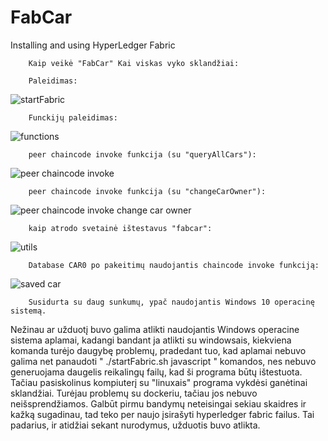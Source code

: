 # FabCar
Installing and using HyperLedger Fabric

        Kaip veikė "FabCar" Kai viskas vyko sklandžiai:
    
        Paleidimas:
![startFabric](https://user-images.githubusercontent.com/78845735/149855265-3073f332-c653-483d-979c-93f14a99ee70.jpg)

        Funckijų paleidimas:
![functions](https://user-images.githubusercontent.com/78845735/149855305-ecc48374-d2de-463e-a5d9-ab6d71532e0d.jpg)

        peer chaincode invoke funkcija (su "queryAllCars"):
![peer chaincode invoke](https://user-images.githubusercontent.com/78845735/149855341-627ac78e-5a1a-48d3-bf81-8aff74169974.png)

        peer chaincode invoke funkcija (su "changeCarOwner"):
![peer chaincode invoke change car owner](https://user-images.githubusercontent.com/78845735/149855406-5b9dba47-de0e-47d4-984b-535191ef0688.png)

        kaip atrodo svetainė ištestavus "fabcar":
![utils](https://user-images.githubusercontent.com/78845735/149855434-c77a4ac1-4b42-4ed8-8369-2bbdbc00ff83.png)

        Database CAR0 po pakeitimų naudojantis chaincode invoke funkciją:
![saved car](https://user-images.githubusercontent.com/78845735/149855522-4ec47555-e3fa-46d8-a309-69ae2146dde4.png)

        Susidurta su daug sunkumų, ypač naudojantis Windows 10 operacinę sistemą.
Nežinau ar užduotį buvo galima atlikti naudojantis Windows operacine sistema aplamai, kadangi bandant ja atlikti su windowsais, kiekviena komanda turėjo daugybę problemų, pradedant tuo, kad aplamai nebuvo galima net panaudoti " ./startFabric.sh javascript " komandos, nes nebuvo generuojama daugelis reikalingų failų, kad ši programa būtų ištestuota.
        Tačiau pasiskolinus kompiuterį su "linuxais" programa vykdėsi ganėtinai sklandžiai. Turėjau problemų su dockeriu, tačiau jos nebuvo neišsprendžiamos. Galbūt pirmu bandymų neteisingai sekiau skaidres ir kažką sugadinau, tad teko per naujo įsirašyti hyperledger fabric failus.
        Tai padarius, ir atidžiai sekant nurodymus, užduotis buvo atlikta.
